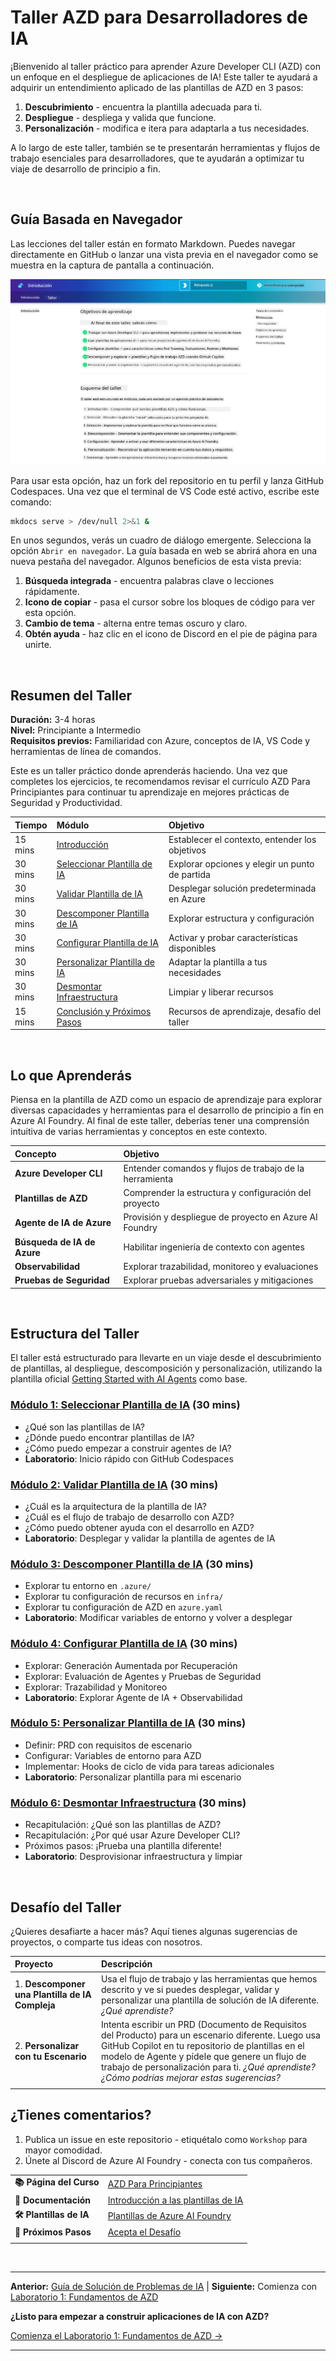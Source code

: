 <!--
CO_OP_TRANSLATOR_METADATA:
{
  "original_hash": "9cc966416ab431c38b2ab863884b196c",
  "translation_date": "2025-09-24T09:56:32+00:00",
  "source_file": "workshop/README.md",
  "language_code": "es"
}
-->
# Taller AZD para Desarrolladores de IA

¡Bienvenido al taller práctico para aprender Azure Developer CLI (AZD) con un enfoque en el despliegue de aplicaciones de IA! Este taller te ayudará a adquirir un entendimiento aplicado de las plantillas de AZD en 3 pasos:

1. **Descubrimiento** - encuentra la plantilla adecuada para ti.
1. **Despliegue** - despliega y valida que funcione.
1. **Personalización** - modifica e itera para adaptarla a tus necesidades.

A lo largo de este taller, también se te presentarán herramientas y flujos de trabajo esenciales para desarrolladores, que te ayudarán a optimizar tu viaje de desarrollo de principio a fin.

<br/>

## Guía Basada en Navegador

Las lecciones del taller están en formato Markdown. Puedes navegar directamente en GitHub o lanzar una vista previa en el navegador como se muestra en la captura de pantalla a continuación.

![Taller](../../../translated_images/workshop.75906f133e6f8ba07ab0302ce17f67ff90f357513f3d4c4bbafa5978b10f058b.es.png)

Para usar esta opción, haz un fork del repositorio en tu perfil y lanza GitHub Codespaces. Una vez que el terminal de VS Code esté activo, escribe este comando:

```bash title="" linenums="0"
mkdocs serve > /dev/null 2>&1 &
```

En unos segundos, verás un cuadro de diálogo emergente. Selecciona la opción `Abrir en navegador`. La guía basada en web se abrirá ahora en una nueva pestaña del navegador. Algunos beneficios de esta vista previa:

1. **Búsqueda integrada** - encuentra palabras clave o lecciones rápidamente.
1. **Icono de copiar** - pasa el cursor sobre los bloques de código para ver esta opción.
1. **Cambio de tema** - alterna entre temas oscuro y claro.
1. **Obtén ayuda** - haz clic en el icono de Discord en el pie de página para unirte.

<br/>

## Resumen del Taller

**Duración:** 3-4 horas  
**Nivel:** Principiante a Intermedio  
**Requisitos previos:** Familiaridad con Azure, conceptos de IA, VS Code y herramientas de línea de comandos.

Este es un taller práctico donde aprenderás haciendo. Una vez que completes los ejercicios, te recomendamos revisar el currículo AZD Para Principiantes para continuar tu aprendizaje en mejores prácticas de Seguridad y Productividad.

| Tiempo | Módulo  | Objetivo |
|:---|:---|:---|
| 15 mins | [Introducción](docs/instructions/0-Introduction.md) | Establecer el contexto, entender los objetivos |
| 30 mins | [Seleccionar Plantilla de IA](docs/instructions/1-Select-AI-Template.md) | Explorar opciones y elegir un punto de partida | 
| 30 mins | [Validar Plantilla de IA](docs/instructions/2-Validate-AI-Template.md) | Desplegar solución predeterminada en Azure |
| 30 mins | [Descomponer Plantilla de IA](docs/instructions/3-Deconstruct-AI-Template.md) | Explorar estructura y configuración |
| 30 mins | [Configurar Plantilla de IA](docs/instructions/4-Configure-AI-Template.md) | Activar y probar características disponibles |
| 30 mins | [Personalizar Plantilla de IA](docs/instructions/5-Customize-AI-Template.md) | Adaptar la plantilla a tus necesidades |
| 30 mins | [Desmontar Infraestructura](docs/instructions/6-Teardown-Infrastructure.md) | Limpiar y liberar recursos |
| 15 mins | [Conclusión y Próximos Pasos](docs/instructions/7-Wrap-up.md) | Recursos de aprendizaje, desafío del taller |

<br/>

## Lo que Aprenderás

Piensa en la plantilla de AZD como un espacio de aprendizaje para explorar diversas capacidades y herramientas para el desarrollo de principio a fin en Azure AI Foundry. Al final de este taller, deberías tener una comprensión intuitiva de varias herramientas y conceptos en este contexto.

| Concepto  | Objetivo |
|:---|:---|
| **Azure Developer CLI** | Entender comandos y flujos de trabajo de la herramienta |
| **Plantillas de AZD**| Comprender la estructura y configuración del proyecto |
| **Agente de IA de Azure**| Provisión y despliegue de proyecto en Azure AI Foundry |
| **Búsqueda de IA de Azure**| Habilitar ingeniería de contexto con agentes |
| **Observabilidad**| Explorar trazabilidad, monitoreo y evaluaciones |
| **Pruebas de Seguridad**| Explorar pruebas adversariales y mitigaciones |

<br/>

## Estructura del Taller

El taller está estructurado para llevarte en un viaje desde el descubrimiento de plantillas, al despliegue, descomposición y personalización, utilizando la plantilla oficial [Getting Started with AI Agents](https://github.com/Azure-Samples/get-started-with-ai-agents) como base.

### [Módulo 1: Seleccionar Plantilla de IA](docs/instructions/1-Select-AI-Template.md) (30 mins)

- ¿Qué son las plantillas de IA?
- ¿Dónde puedo encontrar plantillas de IA?
- ¿Cómo puedo empezar a construir agentes de IA?
- **Laboratorio**: Inicio rápido con GitHub Codespaces

### [Módulo 2: Validar Plantilla de IA](docs/instructions/2-Validate-AI-Template.md) (30 mins)

- ¿Cuál es la arquitectura de la plantilla de IA?
- ¿Cuál es el flujo de trabajo de desarrollo con AZD?
- ¿Cómo puedo obtener ayuda con el desarrollo en AZD?
- **Laboratorio**: Desplegar y validar la plantilla de agentes de IA

### [Módulo 3: Descomponer Plantilla de IA](docs/instructions/3-Deconstruct-AI-Template.md) (30 mins)

- Explorar tu entorno en `.azure/` 
- Explorar tu configuración de recursos en `infra/` 
- Explorar tu configuración de AZD en `azure.yaml`
- **Laboratorio**: Modificar variables de entorno y volver a desplegar

### [Módulo 4: Configurar Plantilla de IA](docs/instructions/4-Configure-AI-Template.md) (30 mins)
- Explorar: Generación Aumentada por Recuperación
- Explorar: Evaluación de Agentes y Pruebas de Seguridad
- Explorar: Trazabilidad y Monitoreo
- **Laboratorio**: Explorar Agente de IA + Observabilidad 

### [Módulo 5: Personalizar Plantilla de IA](docs/instructions/5-Customize-AI-Template.md) (30 mins)
- Definir: PRD con requisitos de escenario
- Configurar: Variables de entorno para AZD
- Implementar: Hooks de ciclo de vida para tareas adicionales
- **Laboratorio**: Personalizar plantilla para mi escenario

### [Módulo 6: Desmontar Infraestructura](docs/instructions/6-Teardown-Infrastructure.md) (30 mins)
- Recapitulación: ¿Qué son las plantillas de AZD?
- Recapitulación: ¿Por qué usar Azure Developer CLI?
- Próximos pasos: ¡Prueba una plantilla diferente!
- **Laboratorio**: Desprovisionar infraestructura y limpiar

<br/>

## Desafío del Taller

¿Quieres desafiarte a hacer más? Aquí tienes algunas sugerencias de proyectos, o comparte tus ideas con nosotros.

| Proyecto | Descripción |
|:---|:---|
|1. **Descomponer una Plantilla de IA Compleja** | Usa el flujo de trabajo y las herramientas que hemos descrito y ve si puedes desplegar, validar y personalizar una plantilla de solución de IA diferente. _¿Qué aprendiste?_|
|2. **Personalizar con tu Escenario**  | Intenta escribir un PRD (Documento de Requisitos del Producto) para un escenario diferente. Luego usa GitHub Copilot en tu repositorio de plantillas en el modelo de Agente y pídele que genere un flujo de trabajo de personalización para ti. _¿Qué aprendiste? ¿Cómo podrías mejorar estas sugerencias?_|
| | |

## ¿Tienes comentarios?

1. Publica un issue en este repositorio - etiquétalo como `Workshop` para mayor comodidad.
1. Únete al Discord de Azure AI Foundry - conecta con tus compañeros.

| | | 
|:---|:---|
| **📚 Página del Curso**| [AZD Para Principiantes](../README.md)|
| **📖 Documentación** | [Introducción a las plantillas de IA](https://learn.microsoft.com/en-us/azure/ai-foundry/how-to/develop/ai-template-get-started)|
| **🛠️ Plantillas de IA** | [Plantillas de Azure AI Foundry](https://ai.azure.com/templates) |
|**🚀 Próximos Pasos** | [Acepta el Desafío](../../../workshop) |
| | |

<br/>

---

**Anterior:** [Guía de Solución de Problemas de IA](../docs/troubleshooting/ai-troubleshooting.md) | **Siguiente:** Comienza con [Laboratorio 1: Fundamentos de AZD](../../../workshop/lab-1-azd-basics)

**¿Listo para empezar a construir aplicaciones de IA con AZD?**

[Comienza el Laboratorio 1: Fundamentos de AZD →](./lab-1-azd-basics/README.md)

---

